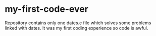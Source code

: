 # my-first-code-ever
Repository contains only one dates.c file which solves some problems linked with dates. It was my first coding experience so code is awful.

